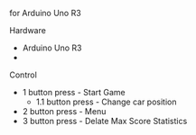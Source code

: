for Arduino Uno R3

Hardware
- Arduino Uno R3
- 

Control
- 1 button press - Start Game
   - 1.1 button press - Change car position
- 2 button press - Menu
- 3 button press - Delate Max Score Statistics
